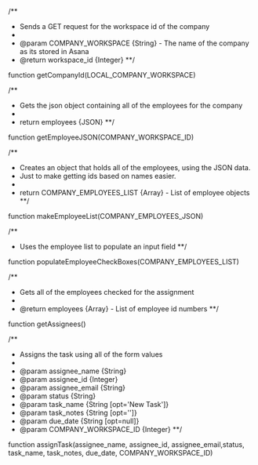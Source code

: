 /**
 * Sends a GET request for the workspace id of the company
 *
 * @param COMPANY_WORKSPACE {String} - The name of the company as its stored in Asana
 * @return workspace_id {Integer}
 **/
 
function getCompanyId(LOCAL_COMPANY_WORKSPACE)


/**
 * Gets the json object containing all of the employees for the company
 *
 * return employees {JSON}
 **/
 
function getEmployeeJSON(COMPANY_WORKSPACE_ID)

/**
 * Creates an object that holds all of the employees, using the JSON data.
 * Just to make getting ids based on names easier.
 *
 * return COMPANY_EMPLOYEES_LIST {Array} - List of employee objects
 **/
 
function makeEmployeeList(COMPANY_EMPLOYEES_JSON)

/**
 * Uses the employee list to populate an input field
 **/
 
function populateEmployeeCheckBoxes(COMPANY_EMPLOYEES_LIST)

/**
 * Gets all of the employees checked for the assignment
 *
 * @return employees {Array} - List of employee id numbers
 **/
 
function getAssignees()

/**
 * Assigns the task using all of the form values 
 *
 * @param assignee_name {String}
 * @param assignee_id {Integer}
 * @param assignee_email {String}
 * @param status {String}
 * @param task_name {String [opt='New Task']}
 * @param task_notes {String [opt='']}
 * @param due_date {String [opt=null]}
 * @param COMPANY_WORKSPACE_ID {Integer}
 **/
 
function assignTask(assignee_name, assignee_id, assignee_email,status, task_name, task_notes, due_date, COMPANY_WORKSPACE_ID)

